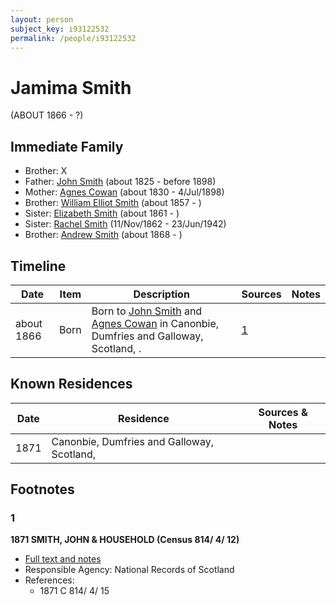 ```yaml
---
layout: person
subject_key: i93122532
permalink: /people/i93122532
---
```


# Jamima Smith
(ABOUT 1866 - ?)

## Immediate Family

* Brother: X
* Father: [John Smith](./@3582868@-john-smith-b1825-d1898.md) (about 1825 - before 1898)
* Mother: [Agnes Cowan](./@38031148@-agnes-cowan-b1830-d1898-7-4.md) (about 1830 - 4/Jul/1898)
* Brother: [William Elliot Smith](./@15044661@-william-elliot-smith-b1857-d.md) (about 1857 - )
* Sister: [Elizabeth Smith](./@96054144@-elizabeth-smith-b1861-d.md) (about 1861 - )
* Sister: [Rachel Smith](./@58377523@-rachel-smith-b1862-11-11-d1942-6-23.md) (11/Nov/1862 - 23/Jun/1942)
* Brother: [Andrew Smith](./@79740305@-andrew-smith-b1868-d.md) (about 1868 - )

## Timeline

Date | Item | Description | Sources | Notes
---|---|---|---|---
about 1866 | Born | Born to [John Smith](./@3582868@-john-smith-b1825-d1898.md) and [Agnes Cowan](./@38031148@-agnes-cowan-b1830-d1898-7-4.md) in Canonbie, Dumfries and Galloway, Scotland, . | [1](#1) | 

## Known Residences

Date | Residence | Sources & Notes
---|---|---
1871 | Canonbie, Dumfries and Galloway, Scotland,  | 

## Footnotes

### 1

**1871 SMITH, JOHN & HOUSEHOLD (Census 814/ 4/ 12)**

* [Full text and notes](../sources/@12031922@-1871-smith,-john-&-household-census-814-4-12-.md)
* Responsible Agency: National Records of Scotland
* References: 
  * 1871 C 814/ 4/ 15

